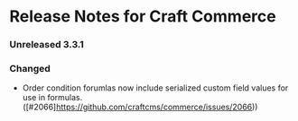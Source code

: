 # Release Notes for Craft Commerce

### Unreleased 3.3.1

### Changed
- Order condition forumlas now include serialized custom field values for use in formulas. ([#2066]https://github.com/craftcms/commerce/issues/2066))
